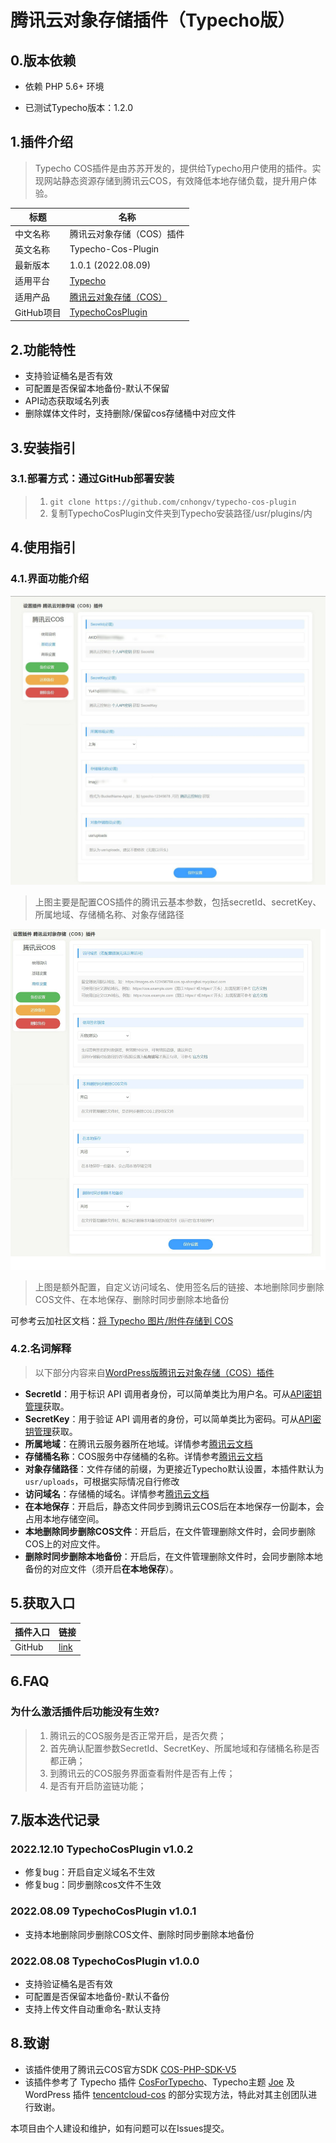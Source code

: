 # 腾讯云对象存储插件（Typecho版）

## 0.版本依赖

- 依赖 PHP 5.6+ 环境

- 已测试Typecho版本：1.2.0

## 1.插件介绍
> Typecho COS插件是由苏苏开发的，提供给Typecho用户使用的插件。实现网站静态资源存储到腾讯云COS，有效降低本地存储负载，提升用户体验。

| 标题       | 名称                                                         |
| ---------- | ------------------------------------------------------------ |
| 中文名称   | 腾讯云对象存储（COS）插件                                  |
| 英文名称   | Typecho-Cos-Plugin                                 |
| 最新版本   | 1.0.1 (2022.08.09)                                     |
| 适用平台   | [Typecho](https://typecho.org/)                     |
| 适用产品   | [腾讯云对象存储（COS）](https://cloud.tencent.com/product/cos)       |
| GitHub项目 | [TypechoCosPlugin](https://github.com/cnhongv/typecho-cos-plugin) |


## 2.功能特性

- 支持验证桶名是否有效
- 可配置是否保留本地备份-默认不保留
- API动态获取域名列表
- 删除媒体文件时，支持删除/保留cos存储桶中对应文件

## 3.安装指引

### 3.1.部署方式：通过GitHub部署安装

> 1. `git clone https://github.com/cnhongv/typecho-cos-plugin`
> 2. 复制TypechoCosPlugin文件夹到Typecho安装路径/usr/plugins/内

## 4.使用指引

### 4.1.界面功能介绍

![](./images/cos1.jpg)
> 上图主要是配置COS插件的腾讯云基本参数，包括secretId、secretKey、所属地域、存储桶名称、对象存储路径

![](./images/cos2.jpg)
> 上图是额外配置，自定义访问域名、使用签名后的链接、本地删除同步删除COS文件、在本地保存、删除时同步删除本地备份

可参考云加社区文档：[将 Typecho 图片/附件存储到 COS](https://cloud.tencent.com/developer/article/2069110)

### 4.2.名词解释
> 以下部分内容来自[WordPress版腾讯云对象存储（COS）插件](https://github.com/Tencent-Cloud-Plugins/tencentcloud-wordpress-plugin-cos)
- **SecretId**：用于标识 API 调用者身份，可以简单类比为用户名。可从[API密钥管理](https://console.cloud.tencent.com/cam/capi)获取。
- **SecretKey**：用于验证 API 调用者的身份，可以简单类比为密码。可从[API密钥管理](https://console.cloud.tencent.com/cam/capi)获取。
- **所属地域**：在腾讯云服务器所在地域。详情参考[腾讯云文档](https://cloud.tencent.com/document/product/436/6224)
- **存储桶名称**：COS服务中存储桶的名称。详情参考[腾讯云文档](https://cloud.tencent.com/document/product/436/13312)
- **对象存储路径**：文件存储的前缀，为更接近Typecho默认设置，本插件默认为`usr/uploads`，可根据实际情况自行修改
- **访问域名**：存储桶的域名。详情参考[腾讯云文档](https://cloud.tencent.com/document/product/436/6224)
- **在本地保存**：开启后，静态文件同步到腾讯云COS后在本地保存一份副本，会占用本地存储空间。
- **本地删除同步删除COS文件**：开启后，在文件管理删除文件时，会同步删除COS上的对应文件。
- **删除时同步删除本地备份**：开启后，在文件管理删除文件时，会同步删除本地备份的对应文件（须开启**在本地保存**）。

## 5.获取入口

| 插件入口          | 链接                                                         |
| ----------------- | ------------------------------------------------------------ |
| GitHub            | [link](https://github.com/cnhongv/typecho-cos-plugin)    |

## 6.FAQ

### 为什么激活插件后功能没有生效?
> 1. 腾讯云的COS服务是否正常开启，是否欠费；  
> 2. 首先确认配置参数SecretId、SecretKey、所属地域和存储桶名称是否都正确；
> 3. 到腾讯云的COS服务界面查看附件是否有上传；
> 4. 是否有开启防盗链功能；

## 7.版本迭代记录

### 2022.12.10 TypechoCosPlugin v1.0.2
- 修复bug：开启自定义域名不生效
- 修复bug：同步删除cos文件不生效

### 2022.08.09 TypechoCosPlugin v1.0.1
- 支持本地删除同步删除COS文件、删除时同步删除本地备份

### 2022.08.08 TypechoCosPlugin v1.0.0
- 支持验证桶名是否有效
- 可配置是否保留本地备份-默认不备份
- 支持上传文件自动重命名-默认支持

## 8.致谢

- 该插件使用了腾讯云COS官方SDK [COS-PHP-SDK-V5](https://github.com/tencentyun/cos-php-sdk-v5)
- 该插件参考了 Typecho 插件 [CosForTypecho](https://github.com/jqjiang819/typecho-plugin-cosfile)、Typecho主题 [Joe](https://github.com/HaoOuBa/Joe) 及 WordPress 插件 [tencentcloud-cos](https://github.com/Tencent-Cloud-Plugins/tencentcloud-wordpress-plugin-cos) 的部分实现方法，特此对其主创团队进行致谢。

本项目由个人建设和维护，如有问题可以在Issues提交。